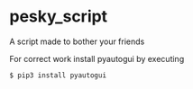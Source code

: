 # pesky_script
A script made to bother your friends

For correct work install pyautogui by executing

```bash
$ pip3 install pyautogui
```
  
